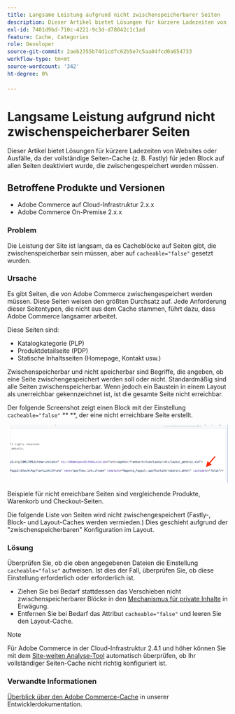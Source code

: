 ```yaml
---
title: Langsame Leistung aufgrund nicht zwischenspeicherbarer Seiten
description: Dieser Artikel bietet Lösungen für kürzere Ladezeiten von Websites oder Ausfälle, da der vollständige Seiten-Cache (z. B. Fastly) für jeden Block auf allen Seiten deaktiviert wurde, die zwischengespeichert werden müssen.
exl-id: 7401d9bd-710c-4221-9c3d-d78042c1c1ad
feature: Cache, Categories
role: Developer
source-git-commit: 2aeb2355b74d1cdfc62b5e7c5aa04fcd0a654733
workflow-type: tm+mt
source-wordcount: '342'
ht-degree: 0%

---
```


# Langsame Leistung aufgrund nicht zwischenspeicherbarer Seiten

Dieser Artikel bietet Lösungen für kürzere Ladezeiten von Websites oder Ausfälle, da der vollständige Seiten-Cache (z. B. Fastly) für jeden Block auf allen Seiten deaktiviert wurde, die zwischengespeichert werden müssen.

## Betroffene Produkte und Versionen

* Adobe Commerce auf Cloud-Infrastruktur 2.x.x
* Adobe Commerce On-Premise 2.x.x

### Problem

Die Leistung der Site ist langsam, da es Cacheblöcke auf Seiten gibt, die zwischenspeicherbar sein müssen, aber auf `cacheable="false"` gesetzt wurden.

### Ursache

Es gibt Seiten, die von Adobe Commerce zwischengespeichert werden müssen. Diese Seiten weisen den größten Durchsatz auf. Jede Anforderung dieser Seitentypen, die nicht aus dem Cache stammen, führt dazu, dass Adobe Commerce langsamer arbeitet.

Diese Seiten sind:

* Katalogkategorie (PLP)
* Produktdetailseite (PDP)
* Statische Inhaltsseiten (Homepage, Kontakt usw.)

Zwischenspeicherbar und nicht speicherbar sind Begriffe, die angeben, ob eine Seite zwischengespeichert werden soll oder nicht. Standardmäßig sind alle Seiten zwischenspeicherbar. Wenn jedoch ein Baustein in einem Layout als unerreichbar gekennzeichnet ist, ist die gesamte Seite nicht erreichbar.

Der folgende Screenshot zeigt einen Block mit der Einstellung `cacheable="false"` ** **, der eine nicht erreichbare Seite erstellt.

![non_cacheable_kb.png](assets/non_cacheable_kb.png)

Beispiele für nicht erreichbare Seiten sind vergleichende Produkte, Warenkorb und Checkout-Seiten.

Die folgende Liste von Seiten wird nicht zwischengespeichert (Fastly-, Block- und Layout-Caches werden vermieden.) Dies geschieht aufgrund der &quot;zwischenspeicherbaren&quot; Konfiguration im Layout.

### Lösung

Überprüfen Sie, ob die oben angegebenen Dateien die Einstellung `cacheable="false"` aufweisen. Ist dies der Fall, überprüfen Sie, ob diese Einstellung erforderlich oder erforderlich ist.

* Ziehen Sie bei Bedarf stattdessen das Verschieben nicht zwischenspeicherbarer Blöcke in den [Mechanismus für private Inhalte](https://developer.adobe.com/commerce/php/development/cache/page/private-content/) in Erwägung.
* Entfernen Sie bei Bedarf das Attribut `cacheable="false"` und leeren Sie den Layout-Cache.

>[!NOTE]
>
>Für Adobe Commerce in der Cloud-Infrastruktur 2.4.1 und höher können Sie mit dem [Site-weiten Analyse-Tool](https://experienceleague.adobe.com/en/docs/commerce-operations/tools/site-wide-analysis-tool/access) automatisch überprüfen, ob Ihr vollständiger Seiten-Cache nicht richtig konfiguriert ist.

### Verwandte Informationen

[Überblick über den Adobe Commerce-Cache](https://developer.adobe.com/commerce/frontend-core/guide/caching/) in unserer Entwicklerdokumentation.
